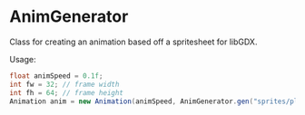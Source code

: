 # AnimGenerator

Class for creating an animation based off a spritesheet for libGDX.

Usage:
```java
float animSpeed = 0.1f;
int fw = 32; // frame width
int fh = 64; // frame height
Animation anim = new Animation(animSpeed, AnimGenerator.gen("sprites/player.png", fw, fh));
```
